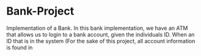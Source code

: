 # Bank-Project
Implementation of a Bank.
In this bank implementation, we have an ATM that allows us to login to a bank account, given the individuals ID. When an ID that is in the system (For the sake of this project, all account information is found in

